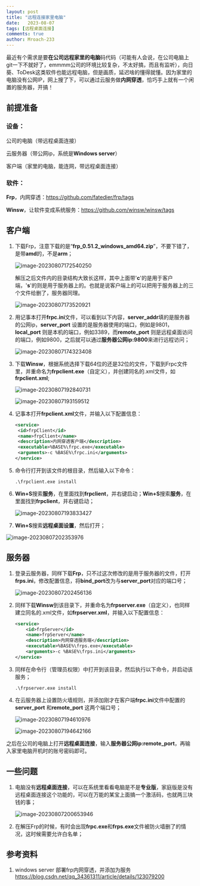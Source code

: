 ```yaml
---
layout: post
title: "远程连接家里电脑"
date:   2023-08-07
tags: [远程桌面连接]
comments: true
author: Mroach-233
---
```


最近有个需求是要**在公司远程家里的电脑**码代码（可能有人会说，在公司电脑上git一下不就好了，emmmm公司的环境比较复杂，不太好搞，而且有监听），向日葵、ToDesk这类软件也能远程电脑，但是画质，延迟啥的懂得就懂。因为家里的电脑没有公网IP，网上搜了下，可以通过云服务做**内网穿透**，恰巧手上就有一个闲置的服务器，开搞！

<!-- more -->

## 前提准备

### 设备：

公司的电脑（带远程桌面连接）

云服务器（带公网ip，系统是**Windows server**）

客户端（家里的电脑，能连网，带远程桌面连接）

### 软件：

**Frp**，内网穿透：https://github.com/fatedier/frp/tags

**Winsw**，让软件变成系统服务：https://github.com/winsw/winsw/tags

## 客户端

1. 下载Frp，注意下载的是“**frp_0.51.2_windows_amd64.zip**”，不要下错了，是带**amd**的，不是**arm**；

   ![image-20230807172540250](https://raw.githubusercontent.com/Mroach-233/Mroach-233.github.io/master/images/image-20230807172540250.png)

   解压之后文件内的目录结构大致长这样，其中上面带'**c**'的是用于客户端，'**s**'的则是用于服务器上的。也就是说客户端上的可以把用于服务器上的三个文件给删了，服务器同理。

   ![image-20230807173520921](https://raw.githubusercontent.com/Mroach-233/Mroach-233.github.io/master/images/image-20230807173520921.png)

2. 用记事本打开**frpc.ini**文件，可以看到以下内容，**server_addr**填的是服务器的公网ip，**server_port** 设置的是服务器使用的端口，例如是9801，**local_port** 则是本机的端口，例如3389，而**remote_port** 则是远程桌面访问的端口，例如9800，之后就可以通过**服务器公网ip:9800**来进行远程访问；

   ![image-20230807174323408](https://raw.githubusercontent.com/Mroach-233/Mroach-233.github.io/master/images/image-20230807174323408.png)

3. 下载**Winsw**，根据系统选择下载64位的还是32位的文件，下载到Frpc文件里，并重命名为**frpclient.exe**（自定义），并创建同名的.xml文件，如**frpclient.xml**;

   ![image-20230807192840731](https://raw.githubusercontent.com/Mroach-233/Mroach-233.github.io/master/images/image-20230807192840731.png)

   ![image-20230807193159512](https://raw.githubusercontent.com/Mroach-233/Mroach-233.github.io/master/images/image-20230807193159512.png)

4. 记事本打开**frpclient.xml**文件，并输入以下配置信息：

   ```xml
   <service>
   	<id>frpClient</id>
   	<name>frpClient</name>
   	<description>内网穿透客户端</description>
   	<executable>%BASE%\frpc.exe</executable>
   	<arguments>-c %BASE%\frpc.ini</arguments>
   </service>
   ```

5. 命令行打开到该文件的根目录，然后输入以下命令：

   ```shell
   .\frpclient.exe install
   ```

6. **Win+S**搜索**服务**，在里面找到**frpclient**，并右键启动；**Win+S**搜索**服务**，在里面找到**frpclient**，并右键启动；

   ![image-20230807193833427](https://raw.githubusercontent.com/Mroach-233/Mroach-233.github.io/master/images/image-20230807193833427.png)

7. **Win+S**搜索**远程桌面设置**，然后打开；

![image-20230807202353976](https://raw.githubusercontent.com/Mroach-233/Mroach-233.github.io/master/images/image-20230807202353976.png)

## 服务器

1. 登录云服务器，同样下载**Frp**，只不过这次修改的是用于服务器的文件，打开**frps.ini**，修改配置信息，将**bind_port**改为与**server_port**对应的端口号；

   ![image-20230807202456136](https://raw.githubusercontent.com/Mroach-233/Mroach-233.github.io/master/images/image-20230807202456136.png)

2. 同样下载**Winsw**到该目录下，并重命名为**frpserver.exe**（自定义），也同样建立同名的.xml文件，如**frpserver.xml**，并输入以下配置信息：

   ```xml
   <service>
       <id>frpServer</id>
       <name>frpServer</name>
       <description>内网穿透服务端</description>
       <executable>%BASE%\frps.exe</executable>
       <arguments>-c %BASE%\frps.ini</arguments>
   </service>
   ```

3. 同样在命令行（管理员权限）中打开到该目录，然后执行以下命令，并启动该服务；

   ```shell
   .\frpserver.exe install
   ```

4. 在云服务器上设置防火墙规则，并添加刚才在客户端**frpc.ini**文件中配置的**server_port** 和**remote_port** 这两个端口号；

   ![image-20230807194610976](https://raw.githubusercontent.com/Mroach-233/Mroach-233.github.io/master/images/image-20230807194610976.png)

   ![image-20230807194642166](https://raw.githubusercontent.com/Mroach-233/Mroach-233.github.io/master/images/image-20230807194642166.png)

   

之后在公司的电脑上打开**远程桌面连接**，输入**服务器公网ip:remote_port**，再输入家里电脑开机时的账号密码即可。

## 一些问题

1. 电脑没有**远程桌面连接**，可以在系统里看看电脑是不是**专业版**，家庭版是没有远程桌面连接这个功能的，可以在万能的某宝上面搞一个激活码，也就两三块钱的事；

   ![image-20230807200653946](https://raw.githubusercontent.com/Mroach-233/Mroach-233.github.io/master/images/image-20230807200653946.png)
   
   
   
2. 在解压Frp的时候，有时会出现**frpc.exe**和**frps.exe**文件被防火墙删了的情况，这时候需要允许白名单；

## 参考资料

1. windows server 部署frp内网穿透，并添加为服务 https://blog.csdn.net/qq_34361311/article/details/123079200